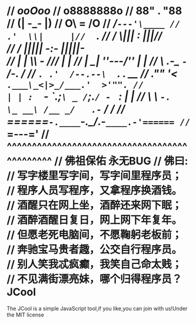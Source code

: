 //                            _ooOoo_
//                           o8888888o
//                           88" . "88
//                           (| -_- |)
//                           O\  =  /O
//                        ____/`---'\____
//                      .'  \\|     |//  `.
//                     /  \\|||  :  |||//  \
//                    /  _||||| -:- |||||-  \
//                    |   | \\\  -  /// |   |
//                    | \_|  ''\---/''  |   |
//                    \  .-\__  `-`  ___/-. /
//                   ___`. .'  /--.--\  `. . __
//                ."" '<  `.___\_<|>_/___.'  >'"".
//              | | :  `- \`.;`\ _ /`;.`/ - ` : | |
//              \  \ `-.   \_ __\ /__ _/   .-` /  /
//         ======`-.____`-.___\_____/___.-`____.-'======
//                             `=---='
//         ^^^^^^^^^^^^^^^^^^^^^^^^^^^^^^^^^^^^^^^^^^^^^
//                       佛祖保佑       永无BUG
//          佛曰:
//                  写字楼里写字间，写字间里程序员；
//                  程序人员写程序，又拿程序换酒钱。
//                  酒醒只在网上坐，酒醉还来网下眠；
//                  酒醉酒醒日复日，网上网下年复年。
//                  但愿老死电脑间，不愿鞠躬老板前；
//                  奔驰宝马贵者趣，公交自行程序员。
//                  别人笑我忒疯癫，我笑自己命太贱；
//                  不见满街漂亮妹，哪个归得程序员？
JCool
=====

The JCool is a simple JavaScript tool,if you like,you can join with us!Under the MIT license